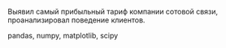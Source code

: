 Выявил самый прибыльный тариф компании сотовой связи, проанализировал поведение клиентов.

pandas, numpy, matplotlib, scipy
